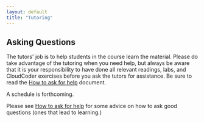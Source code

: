 ```yaml
---
layout: default
title: "Tutoring"
---
```

## Asking Questions

The tutors' job is to help students in the course learn the material.  Please do take advantage of the tutoring when you need help, but always be aware that it is your responsibility to have done all relevant readings, labs, and CloudCoder exercises before you ask the tutors for assistance.  Be sure to read the [How to ask for help](HowToAskForHelp.html) document.

A schedule is forthcoming.

<!--
# Evening Sessions (Monday through Thursday, 6:30pm to 9:00pm)
Drop-in tutoring sessions will be held Monday through Thursday from
6:30pm to 9:00pm.  These sessions are a great way to get help with labs,
assignments, or anything else you have questions about.

Please refer to the Canvas course page for Zoom links to the tutoring sessions.

**Important**: Be aware that the evening sessions can be very busy
close to an assignment deadline.  Your best bet is to *start assignments early*
and *ask questions early* to avoid the rush.

# In-Class Tutoring
We will have in-class tutors this year for assistance with the labs and assignments.  Those tutors will be available for the last 30 minutes of each class.


# Tuesday
* 11:45-12:15 section (KEC 123): **Joel Horne**
* 1:15-1:45 section (KEC 119): **Marie Kiley**

# Thursday
* 11:45-12:15 section (KEC 123): **Madison Tibbett**
* 1:15-1:45 section (KEC 119): **Madison Tibbett**
-->

Please see [How to ask for help](HowToAskForHelp.html) for some advice on how to ask good questions (ones that lead to learning.)
